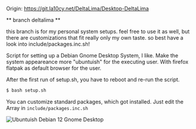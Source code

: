 Origin: https://git.la10cy.net/DeltaLima/Desktop-DeltaLima

** branch deltalima ** 

this branch is for my personal system setups. feel free to use it as well, but there are customizations that fit really only my own taste. so best have a look into include/packages.inc.sh!

Script for setting up a Debian Gnome Desktop System, I like. Make the system appeareance more "ubuntuish" for the executing user. With firefox flatpak as default browser for the user.

After the first run of setup.sh, you have to reboot and re-run the script.

```bash
$ bash setup.sh
```

You can customize standard packages, which got installed. Just edit the Array in `include/packages.inc.sh`

![Ubuntuish Debian 12 Gnome Desktop](/screenshot/screenshot1.png "Ubuntuish Debian 12 Gnome Desktop")
